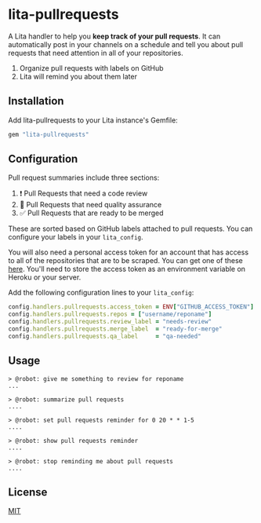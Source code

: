 # lita-pullrequests

A Lita handler to help you **keep track of your pull requests**. It can automatically post in your channels on a schedule and tell you about pull requests that need attention in all of your repositories.

1. Organize pull requests with labels on GitHub
2. Lita will remind you about them later

## Installation

Add lita-pullrequests to your Lita instance's Gemfile:

``` ruby
gem "lita-pullrequests"
```

## Configuration

Pull request summaries include three sections:

1. :heavy_exclamation_mark: Pull Requests that need a code review
2. :thought_balloon: Pull Requests that need quality assurance
3. :white_check_mark: Pull Requests that are ready to be merged

These are sorted based on GitHub labels attached to pull requests. You can configure your labels in your `lita_config`.

You will also need a personal access token for an account that has access to all of the repositories that are to be scraped. You can get one of these [here](https://github.com/settings/applications). You'll need to store the access token as an environment variable on Heroku or your server.

Add the following configuration lines to your `lita_config`:

``` ruby
config.handlers.pullrequests.access_token = ENV["GITHUB_ACCESS_TOKEN"]
config.handlers.pullrequests.repos = ["username/reponame"]
config.handlers.pullrequests.review_label = "needs-review"
config.handlers.pullrequests.merge_label  = "ready-for-merge"
config.handlers.pullrequests.qa_label     = "qa-needed"
```

## Usage

```
> @robot: give me something to review for reponame
...

> @robot: summarize pull requests
....

> @robot: set pull requests reminder for 0 20 * * 1-5
....

> @robot: show pull requests reminder
....

> @robot: stop reminding me about pull requests
....
```

## License

[MIT](http://opensource.org/licenses/MIT)
